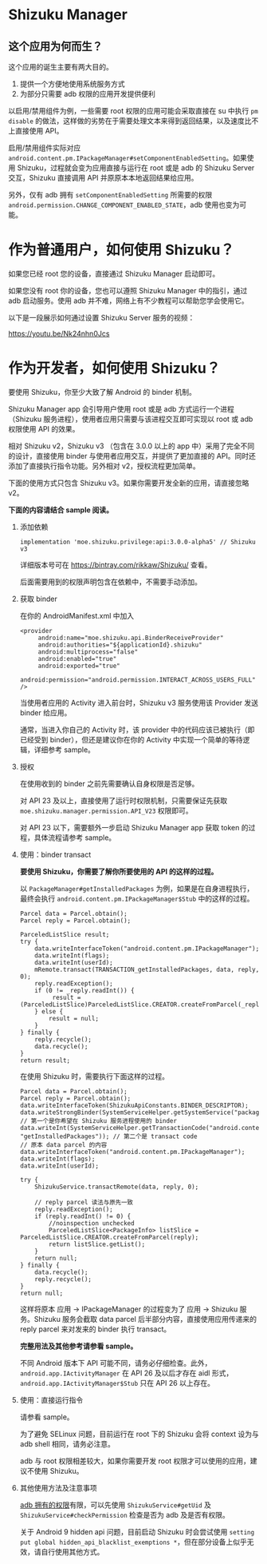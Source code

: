 # Shizuku Manager

## 这个应用为何而生？

这个应用的诞生主要有两大目的。

1. 提供一个方便地使用系统服务方式
2. 为部分只需要 adb 权限的应用开发提供便利

以启用/禁用组件为例，一些需要 root 权限的应用可能会采取直接在 su 中执行 `pm disable` 的做法，这样做的劣势在于需要处理文本来得到返回结果，以及速度比不上直接使用 API。

启用/禁用组件实际对应 `android.content.pm.IPackageManager#setComponentEnabledSetting`。如果使用 Shizuku，过程就会变为应用直接与运行在 root 或是 adb 的 Shizuku Server 交互，Shizuku 直接调用 API 并原原本本地返回结果给应用。

另外，仅有 adb 拥有 `setComponentEnabledSetting` 所需要的权限 `android.permission.CHANGE_COMPONENT_ENABLED_STATE`，adb 使用也变为可能。

# 作为普通用户，如何使用 Shizuku？

如果您已经 root 您的设备，直接通过 Shizuku Manager 启动即可。

如果您没有 root 你的设备，您也可以遵照 Shizuku Manager 中的指引，通过 adb 启动服务。使用 adb 并不难，网络上有不少教程可以帮助您学会使用它。

以下是一段展示如何通过设置 Shizuku Server 服务的视频：

<https://youtu.be/Nk24nhn0Jcs>

# 作为开发者，如何使用 Shizuku？

要使用 Shizuku，你至少大致了解 Android 的 binder 机制。

Shizuku Manager app 会引导用户使用 root 或是 adb 方式运行一个进程（Shizuku 服务进程），使用者应用只需要与该进程交互即可实现以 root 或 adb 权限使用 API 的效果。

相对 Shizuku v2，Shizuku v3 （包含在 3.0.0 以上的 app 中）采用了完全不同的设计，直接使用 binder 与使用者应用交互，并提供了更加直接的 API。同时还添加了直接执行指令功能。另外相对 v2，授权流程更加简单。

下面的使用方式只包含 Shizuku v3。如果你需要开发全新的应用，请直接忽略 v2。

**下面的内容请结合 sample 阅读。**

1. 添加依赖
   
   ```
   implementation 'moe.shizuku.privilege:api:3.0.0-alpha5' // Shizuku v3
   ```

   详细版本号可在 https://bintray.com/rikkaw/Shizuku/ 查看。

   后面需要用到的权限声明包含在依赖中，不需要手动添加。
   
2. 获取 binder

   在你的 AndroidManifest.xml 中加入

   ```
   <provider
        android:name="moe.shizuku.api.BinderReceiveProvider"
        android:authorities="${applicationId}.shizuku"
        android:multiprocess="false"
        android:enabled="true"
        android:exported="true"
        android:permission="android.permission.INTERACT_ACROSS_USERS_FULL" />
   ```

   当使用者应用的 Activity 进入前台时，Shizuku v3 服务使用该 Provider 发送 binder 给应用。

   通常，当进入你自己的 Activity 时，该 provider 中的代码应该已被执行（即已经受到 binder），但还是建议你在你的 Activity 中实现一个简单的等待逻辑，详细参考 sample。

3. 授权

   在使用收到的 binder 之前先需要确认自身权限是否足够。

   对 API 23 及以上，直接使用了运行时权限机制，只需要保证先获取 `moe.shizuku.manager.permission.API_V23` 权限即可。

   对 API 23 以下，需要额外一步启动 Shizuku Manager app 获取 token 的过程，具体流程请参考 sample。

4. 使用：binder transact
   
   **要使用 Shizuku，你需要了解你所要使用的 API 的这样的过程。**

   以 `PackageManager#getInstalledPackages` 为例，如果是在自身进程执行，最终会执行 `android.content.pm.IPackageManager$Stub` 中的这样的过程。

   ```
   Parcel data = Parcel.obtain();
   Parcel reply = Parcel.obtain();

   ParceledListSlice result;
   try {
       data.writeInterfaceToken("android.content.pm.IPackageManager");
       data.writeInt(flags);
       data.writeInt(userId);
       mRemote.transact(TRANSACTION_getInstalledPackages, data, reply, 0);
       reply.readException();
       if (0 != _reply.readInt()) {
            result = (ParceledListSlice)ParceledListSlice.CREATOR.createFromParcel(_reply);
       } else {
           result = null;
       }
   } finally {
       reply.recycle();
       data.recycle();
   }
   return result;
   ```

   在使用 Shizuku 时，需要执行下面这样的过程。

   ```
   Parcel data = Parcel.obtain();
   Parcel reply = Parcel.obtain();
   data.writeInterfaceToken(ShizukuApiConstants.BINDER_DESCRIPTOR);
   data.writeStrongBinder(SystemServiceHelper.getSystemService("package")); // 第一个是你希望在 Shizuku 服务进程使用的 binder
   data.writeInt(SystemServiceHelper.getTransactionCode("android.content.pm.IPackageManager", "getInstalledPackages")); // 第二个是 transact code
   // 原本 data parcel 的内容
   data.writeInterfaceToken("android.content.pm.IPackageManager");
   data.writeInt(flags);
   data.writeInt(userId);

   try {
       ShizukuService.transactRemote(data, reply, 0);
	   
	   // reply parcel 读法与原先一致
       reply.readException();
       if (reply.readInt() != 0) {
           //noinspection unchecked
           ParceledListSlice<PackageInfo> listSlice = ParceledListSlice.CREATOR.createFromParcel(reply);
           return listSlice.getList();
       }
       return null;
   } finally {
       data.recycle();
       reply.recycle();
   }
   return null;
   ```

   这样将原本 应用 -> IPackageManager 的过程变为了 应用 -> Shizuku 服务。Shizuku 服务会截取 data parcel 后半部分内容，直接使用应用传递来的 reply parcel 来对发来的 binder 执行 transact。 

   **完整用法及其他参考请参看 sample。**

   不同 Android 版本下 API 可能不同，请务必仔细检查。此外，`android.app.IActivityManager` 在 API 26 及以后才存在 aidl 形式， `android.app.IActivityManager$Stub` 只在 API 26 以上存在。

5. 使用：直接运行指令
     
   请参看 sample。

   为了避免 SELinux 问题，目前运行在 root 下的 Shizuku 会将 context 设为与 adb shell 相同，请务必注意。

   adb 与 root 权限相差较大，如果你需要开发 root 权限才可以使用的应用，建议不使用 Shizuku。

6. 其他使用方法及注意事项

   [adb 拥有的权限](https://github.com/aosp-mirror/platform_frameworks_base/blob/master/packages/Shell/AndroidManifest.xml)有限，可以先使用 `ShizukuService#getUid` 及 `ShizukuService#checkPermission` 检查是否为 adb 及是否有权限。

   关于 Android 9 hidden api 问题，目前启动 Shizuku 时会尝试使用 `setting put global hidden_api_blacklist_exemptions *`，但在部分设备上似乎无效，请自行使用其他方式。